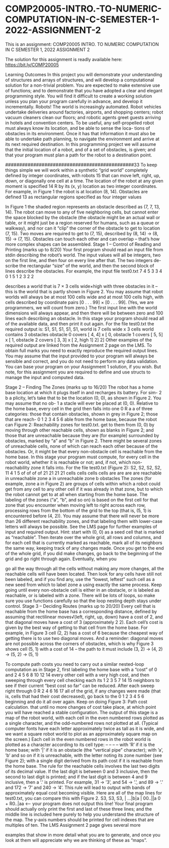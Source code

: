 # COMP20005-INTRO.-TO-NUMERIC-COMPUTATION-IN-C-SEMESTER-1-2022-ASSIGNMENT-2
This is an assignment: COMP20005 INTRO. TO NUMERIC COMPUTATION IN C SEMESTER 1, 2022 ASSIGNMENT 2


The solution for this assignment is readly available here: https://bit.ly/COMP20005


Learning Outcomes
In this project you will demonstrate your understanding of structures and arrays of structures, and will
develop a computational solution for a non-trivial problem. You are expected to make extensive use of
functions; and to demonstrate that you have adopted a clear and elegant programming style. You will find
it difficult to create a working solution unless you plan your program carefully in advance, and develop
it incrementally.
Robots!
The world is increasingly automated. Robot vehicles undertake deliveries around factories, airports, and
shopping centers; robot vacuum cleaners clean our floors; and robotic agents greet guests arriving in
hotels and convention centers.
To be useful, any self-propelled robot must always know its location, and be able to sense the loca-
tions of obstacles in its environment. Once it has that information it must also be able to undertake path
planning, to navigate the environment and arrive at its next required destination. In this programming
project we will assume that the initial location of a robot, and of a set of obstacles, is given; and that your
program must plan a path for the robot to a destination point.



##############################################33
To keep things simple we will work within a synthetic “grid
world” completely defined by integer coordinates, with robots
15
that can move left, right, up, down, or diagonally one cell at a
time. The location of the robot at any given moment is specified
14
R
by its (x, y) location as two integer coordinates. For example,
in Figure 1 the robot is at location (8, 14). Obstacles are defined
13
as rectangular regions specified as four integer values  


In Figure 1 the shaded region represents an obstacle described
as (7, 7, 13, 14). The robot can move to any of five neighboring cells, but cannot enter the space blocked
by the obstacle (the obstacle might be an actual wall or table, or it might just be a region reserved for
humans, such as a queue or walkway), and nor can it “clip” the corner of the obstacle to get to location
(7, 15). Two moves are required to get to (7, 15), described by (8, 14) → (8, 15) → (7, 15). Obstacles
can touch each other and can overlap – that’s how more complex shapes can be assembled.
Stage 1 – Control of Reading and Printing (marks up to 8/20)
Your first program should read an input file from stdin describing the robot’s world. The input values
will all be integers, two on the first line, and then four on every line after that. The two integers de-
scribe the rectangular “size” of the world, and then the second block of lines describe the obstacles. For
example, the input file test0.txt
7
4
5
3
3
4 0 1
5 1 2
3 2 2


describes a world that is 7 × 3 cells wide×high with three obstacles in it – this is the world that is partly
shown in Figure 2. You may assume that robot worlds will always be at most 100 cells wide and at most
100 cells high, with cells described by coordinate pairs [0 . . . 99] × [0 . . . 99]. (Yes, we are programmers,
we will count from zero.) The first input line with the world dimensions will always appear, and then
there will be between zero and 100 lines each describing an obstacle. In this stage your program should
read all of the available data, and then print it out again. For the file test0.txt the required output is:
S1,
S1,
S1,
S1,
S1,
world is 7 cells wide x 3 cells
world contains 3 obstacles
obstacle 0 covers [ 4, 4] x [ 0,
obstacle 1 covers [ 5, 5] x [ 1,
obstacle 2 covers [ 3, 3] x [ 2,
high
1]
2]
2]
Other examples of the required output are linked from the Assignment 2 page on the LMS. To obtain full
marks you need to exactly reproduce the required output lines. You may assume that the input provided
to your program will always be sensible and correct, and you do not need to perform any data validation.
You can base your program on your Assignment 1 solution, if you wish. But note, for this assignment
you are required to define and use structs to manage the input and computed data.  





Stage 2 – Finding The Zones (marks up to 16/20)
The robot has a home base location at which it
plugs itself in and recharges its battery. For sim-
2
b
a
plicity, let’s take that to be the location (0, 0), as
shown in Figure 2. You may assume that no ob-
1
a
stacle will ever be placed at (0, 0). Relative to the
home base, every cell in the grid then falls into one
0
R
a
a
of three categories: those that contain obstacles,
shown in grey in Figure 2; those that are reach-
0
1
2
3
4
5
6
able from the home base, because the robot can
Figure 2: Reachability zones for test0.txt.
get to them from (0, 0) by moving through other
reachable cells, shown as blanks in Figure 2; and
those that are unreachable because they are (for example) surrounded by obstacles, marked by “a” and
“b” in Figure 2. There might be several zones of unreachable cells, none of which can reach each other
because of the obstacles. Or, it might be that every non-obstacle cell is reachable from the home base.
In this stage your program must compute, for every cell in the robot world, whether it is reachable or
not; and, if not, which non-reachability zone it falls into. For the file test0.txt (Figure 2):
S2,
S2,
S2,
S2,
11
4
1
5
of
of
of
of
21
21
21
21
cells
cells
cells
cells
are
are
are
are
reachable
in unreachable zone a
in unreachable zone b
obstacles
The zones (for example, zone a in Figure 2) are groups of cells within which a robot could get from
any cell to any other cell if it was already in that zone, but to which the robot cannot get to at all when
starting from the home base. The labeling of the zones (“a”, “b”, and so on) is based on the first cell for
that zone that you encounter when moving left to right across each row, processing rows from the bottom
of the grid to the top (that is, (5, 1) is encountered before (4, 2)). You may assume that there will never
be more than 26 different reachability zones, and that labeling them with lower-case letters will always
be possible. See the LMS page for further examples of input and required output.
Hint: start with (0, 0) as a seed cell that is marked as “reachable”. Then iterate over the whole grid,
all rows and columns, and for each cell that is currently marked as reachable, mark all of its neighbors
the same way, keeping track of any changes made. Once you get to the end of the whole grid, if you did
make changes, go back to the beginning of the grid and go right through again. Eventually, when you

go all the way through all the cells without making any more changes, all the reachable cells will have
been located. Then look for any cells have still not been labeled, and if you find any, use the “lowest,
leftest” such cell as a new seed from which to label zone a using exactly the same process. Keep going
until every non-obstacle cell is either in an obstacle, or is labeled as reachable, or is labeled with a zone.
There will be lots of loops, so make sure you use functions carefully so that the loop nesting depth stays
under control.
Stage 3 – Deciding Routes (marks up to 20/20)
Every cell that is reachable from the home base has a corresponding distance, defined by assuming that
rectilinear moves√(left, right, up, down) have a cost of 2, and that diagonal moves have a cost of 3
(approximately 2 2). Each cell’s cost is given by the best way of getting to that cell from the home
base. For example, in Figure 3 cell (2, 2) has a cost of 6 because the cheapest way of getting there
is to use two diagonal moves. And a reminder: diagonal moves are not possible across the corners
of obstacles, which is why Figure 3 shows cell (5, 1) with a cost of 14 – the path to it must include
(3, 2) → (4, 2) → (5, 2) → (5, 1)  

To compute path costs you need to carry out
a similar nested-loop computation as in Stage 2,
first labeling the home base with a “cost” of 0 and 2
4
5
6
8
10
12
14
every other cell with a very high cost, and then
sweeping through every cell checking each its 1
2
3
5
7
14
15
neighbors to see if their current “best cost so far”
can be reduced. After each sweep right through 0
R 2
4
6
16
17
all of the grid, if any changes were made (that is,
cells that had their cost decreased), go back to the
0
1
2
3
4
5
6
beginning and do it all over again. Keep on doing
Figure 3: Path cost calculation.
that until no more changes of cost take place, at
which point you will have reached a stable configuration.
The output of this stage is a map of the robot world, with each cell in the even numbered rows
plotted as a single character, and the odd-numbered rows not plotted at all. (Typical computer fonts
have each letter approximately twice as tall as it is wide, and we want a square robot world to plot as
an approximately square map on the screen.) Each cell in the even numbered rows in the robot world is
plotted as a character according to its cell type:
–
–
–
–
with ’R’ if it is the home base;
with ’|’ if it is an obstacle (the “vertical pipe” character);
with ’a’, ’b’ and so on if it is unreachable, with the letter noting its zone number (see Figure 2);
with a single digit derived from its path cost if it is reachable from the home base.
The rule for the reachable cells involves the last two digits of its decimal value. If the last digit is between
0 and 3 inclusive, then the second to last digit is printed; and if the last digit is between 4 and 9 inclusive,
then a ’.’ is printed. For example, 31 → ’3’, and 54 → ’.’, and 89 → ’.’ and 172 → ’7’ and
240 → ’4’. This rule will lead to output with bands of approximately equal cost becoming visible. Here
are all of the map lines for test0.txt, you can compare this with Figure 2.
S3,
S3,
S3,
| ...|b|a
| 00..||a
0 + R0..|aa
<-- your program does not output this line!
Your final program should actually only print the first and last of these three lines; and the middle line
is included here purely to help you understand the structure of the map. The y-axis numbers should
be printed for cell indexes that are multiples of ten. The LMS Assignment 2 page gives several more

examples that show in more detail what you are to generate, and once you look at them will appreciate
why we are thinking of these as “maps”.
